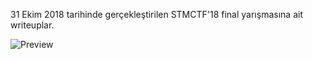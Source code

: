 31 Ekim 2018 tarihinde gerçekleştirilen STMCTF'18 final yarışmasına ait writeuplar.

![Preview](https://github.com/stmctf/stmctf18/blob/master/finalWriteup/finalResults.png)
